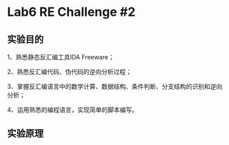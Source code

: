 # Lab6 RE Challenge #2

## 实验目的

1、熟悉静态反汇编工具IDA Freeware；

2、熟悉反汇编代码、伪代码的逆向分析过程；

3、掌握反汇编语言中的数学计算、数据结构、条件判断、分支结构的识别和逆向分析；

4、运用熟悉的编程语言，实现简单的脚本编写。

## 实验原理

